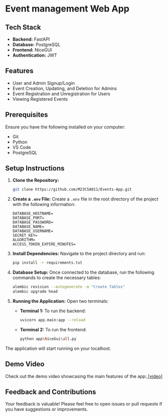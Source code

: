 # Event management Web App

## Tech Stack

- **Backend:** FastAPI
- **Database:** PostgreSQL
- **Frontend:** NiceGUI
- **Authentication:** JWT

## Features

- User and Admin Signup/Login
- Event Creation, Updating, and Deletion for Admins
- Event Registration and Unregistration for Users
- Viewing Registered Events

## Prerequisites

Ensure you have the following installed on your computer:

- Git
- Python
- VS Code
- PostgreSQL

## Setup Instructions

1. **Clone the Repository:**
   ```bash
   git clone https://github.com/M23CSA011/Events-App.git
   ```

2. **Create a `.env` File:**
   Create a `.env` file in the root directory of the project with the following information:

   ```env
   DATABASE_HOSTNAME=
   DATABASE_PORT= 
   DATABASE_PASSWORD= 
   DATABASE_NAME=
   DATABASE_USERNAME= 
   SECRET_KEY= 
   ALGORITHM=
   ACCESS_TOKEN_EXPIRE_MINUTES=
   ```

3. **Install Dependencies:**
   Navigate to the project directory and run:
   ```bash
   pip install -r requirements.txt
   ```

4. **Database Setup:**
   Once connected to the database, run the following commands to create the necessary tables:
   ```bash
   alembic revision --autogenerate -m "Create Tables"
   alembic upgrade head
   ```

5. **Running the Application:**
   Open two terminals:

   - **Terminal 1:** To run the backend:
     ```bash
     uvicorn app.main:app --reload
     ```

   - **Terminal 2:** To run the frontend:
     ```bash
     python app\NiceGui\all.py
     ```

The application will start running on your localhost.

## Demo Video

Check out the demo video showcasing the main features of the app:[ [video]](https://drive.google.com/file/d/1EjxmUkbPkgHNOMwHWQAftekcT9_xVQgp/view?usp=sharing)

## Feedback and Contributions

Your feedback is valuable! Please feel free to open issues or pull requests if you have suggestions or improvements.
